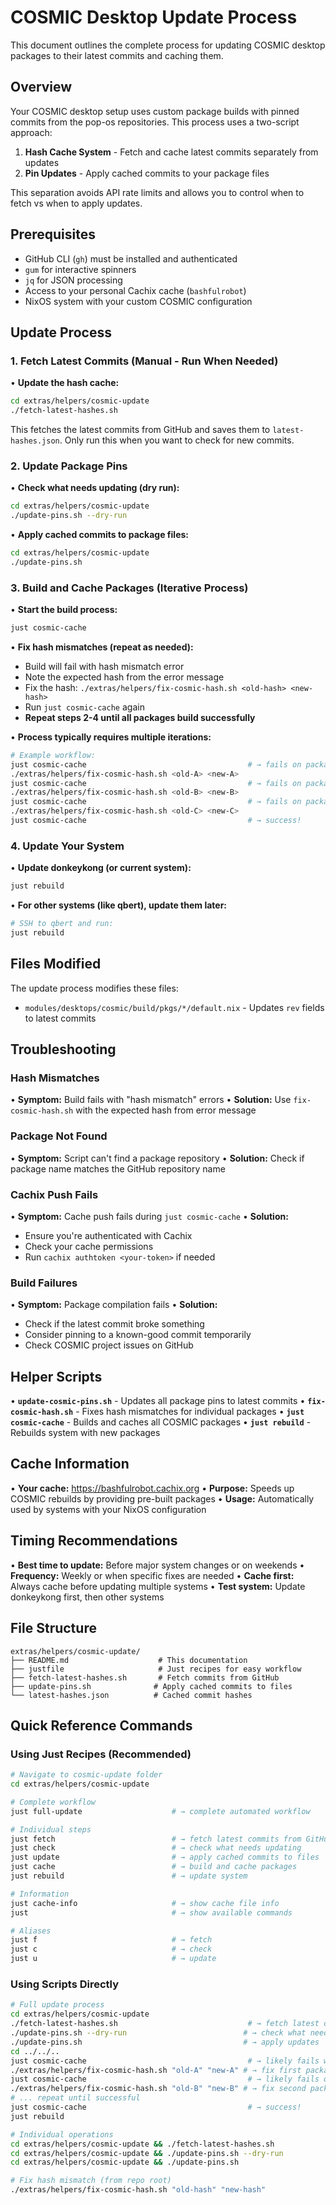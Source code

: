# COSMIC Desktop Update Process

This document outlines the complete process for updating COSMIC desktop packages to their latest commits and caching them.

## Overview

Your COSMIC desktop setup uses custom package builds with pinned commits from the pop-os repositories. This process uses a two-script approach:

1. **Hash Cache System** - Fetch and cache latest commits separately from updates
2. **Pin Updates** - Apply cached commits to your package files

This separation avoids API rate limits and allows you to control when to fetch vs when to apply updates.

## Prerequisites

- GitHub CLI (`gh`) must be installed and authenticated
- `gum` for interactive spinners
- `jq` for JSON processing
- Access to your personal Cachix cache (`bashfulrobot`)
- NixOS system with your custom COSMIC configuration

## Update Process

### 1. Fetch Latest Commits (Manual - Run When Needed)

• **Update the hash cache:**
  ```bash
  cd extras/helpers/cosmic-update
  ./fetch-latest-hashes.sh
  ```

This fetches the latest commits from GitHub and saves them to `latest-hashes.json`. Only run this when you want to check for new commits.

### 2. Update Package Pins

• **Check what needs updating (dry run):**
  ```bash
  cd extras/helpers/cosmic-update
  ./update-pins.sh --dry-run
  ```

• **Apply cached commits to package files:**
  ```bash
  cd extras/helpers/cosmic-update
  ./update-pins.sh
  ```

### 3. Build and Cache Packages (Iterative Process)

• **Start the build process:**
  ```bash
  just cosmic-cache
  ```

• **Fix hash mismatches (repeat as needed):**
  - Build will fail with hash mismatch error
  - Note the expected hash from the error message
  - Fix the hash: `./extras/helpers/fix-cosmic-hash.sh <old-hash> <new-hash>`
  - Run `just cosmic-cache` again
  - **Repeat steps 2-4 until all packages build successfully**

• **Process typically requires multiple iterations:**
  ```bash
  # Example workflow:
  just cosmic-cache                                    # → fails on package A
  ./extras/helpers/fix-cosmic-hash.sh <old-A> <new-A>
  just cosmic-cache                                    # → fails on package B
  ./extras/helpers/fix-cosmic-hash.sh <old-B> <new-B>
  just cosmic-cache                                    # → fails on package C
  ./extras/helpers/fix-cosmic-hash.sh <old-C> <new-C>
  just cosmic-cache                                    # → success!
  ```

### 4. Update Your System

• **Update donkeykong (or current system):**
  ```bash
  just rebuild
  ```

• **For other systems (like qbert), update them later:**
  ```bash
  # SSH to qbert and run:
  just rebuild
  ```

## Files Modified

The update process modifies these files:
- `modules/desktops/cosmic/build/pkgs/*/default.nix` - Updates `rev` fields to latest commits

## Troubleshooting

### Hash Mismatches
• **Symptom:** Build fails with "hash mismatch" errors
• **Solution:** Use `fix-cosmic-hash.sh` with the expected hash from error message

### Package Not Found
• **Symptom:** Script can't find a package repository
• **Solution:** Check if package name matches the GitHub repository name

### Cachix Push Fails
• **Symptom:** Cache push fails during `just cosmic-cache`
• **Solution:**
  - Ensure you're authenticated with Cachix
  - Check your cache permissions
  - Run `cachix authtoken <your-token>` if needed

### Build Failures
• **Symptom:** Package compilation fails
• **Solution:**
  - Check if the latest commit broke something
  - Consider pinning to a known-good commit temporarily
  - Check COSMIC project issues on GitHub

## Helper Scripts

• **`update-cosmic-pins.sh`** - Updates all package pins to latest commits
• **`fix-cosmic-hash.sh`** - Fixes hash mismatches for individual packages
• **`just cosmic-cache`** - Builds and caches all COSMIC packages
• **`just rebuild`** - Rebuilds system with new packages

## Cache Information

• **Your cache:** https://bashfulrobot.cachix.org
• **Purpose:** Speeds up COSMIC rebuilds by providing pre-built packages
• **Usage:** Automatically used by systems with your NixOS configuration

## Timing Recommendations

• **Best time to update:** Before major system changes or on weekends
• **Frequency:** Weekly or when specific fixes are needed
• **Cache first:** Always cache before updating multiple systems
• **Test system:** Update donkeykong first, then other systems

## File Structure

```
extras/helpers/cosmic-update/
├── README.md                    # This documentation
├── justfile                     # Just recipes for easy workflow
├── fetch-latest-hashes.sh       # Fetch commits from GitHub
├── update-pins.sh              # Apply cached commits to files
└── latest-hashes.json          # Cached commit hashes
```

## Quick Reference Commands

### Using Just Recipes (Recommended)

```bash
# Navigate to cosmic-update folder
cd extras/helpers/cosmic-update

# Complete workflow
just full-update                    # → complete automated workflow

# Individual steps
just fetch                          # → fetch latest commits from GitHub (when needed)
just check                          # → check what needs updating
just update                         # → apply cached commits to files
just cache                          # → build and cache packages
just rebuild                        # → update system

# Information
just cache-info                     # → show cache file info
just                                # → show available commands

# Aliases
just f                              # → fetch
just c                              # → check
just u                              # → update
```

### Using Scripts Directly

```bash
# Full update process
cd extras/helpers/cosmic-update
./fetch-latest-hashes.sh                             # → fetch latest commits (when needed)
./update-pins.sh --dry-run                          # → check what needs updating
./update-pins.sh                                    # → apply updates
cd ../../..
just cosmic-cache                                    # → likely fails with hash error
./extras/helpers/fix-cosmic-hash.sh "old-A" "new-A" # → fix first package
just cosmic-cache                                    # → likely fails on next package
./extras/helpers/fix-cosmic-hash.sh "old-B" "new-B" # → fix second package
# ... repeat until successful
just cosmic-cache                                    # → success!
just rebuild

# Individual operations
cd extras/helpers/cosmic-update && ./fetch-latest-hashes.sh
cd extras/helpers/cosmic-update && ./update-pins.sh --dry-run
cd extras/helpers/cosmic-update && ./update-pins.sh

# Fix hash mismatch (from repo root)
./extras/helpers/fix-cosmic-hash.sh "old-hash" "new-hash"
```